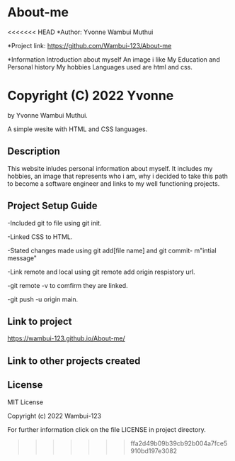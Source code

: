 # About-me
<<<<<<< HEAD
*Author: Yvonne Wambui Muthui

*Project link: https://github.com/Wambui-123/About-me

*Information
Introduction about myself
An image i like
My Education and Personal history
My hobbies
Languages used are html and css.


Copyright (C)  2022 Yvonne
=======
by Yvonne Wambui Muthui.

A simple wesite with HTML and CSS languages.

## Description
This website inludes personal information about myself. It includes my hobbies, an image that represents who i am, why i decided to take this path to become a software engineer and links to my well functioning projects.

## Project Setup Guide
-Included git to file using git init.

-Linked CSS to HTML.

-Stated changes made using git add[file name] and git commit- m"intial message"

-Link remote and local using git remote add origin respistory url.

-git remote -v to comfirm they are linked.

-git push -u origin main.

## Link to project
https://wambui-123.github.io/About-me/

## Link to other projects created



## License 
MIT License

Copyright (c) 2022 Wambui-123 

For further information click on the file LICENSE in project directory.

 
>>>>>>> ffa2d49b09b39cb92b004a7fce5910bd197e3082


